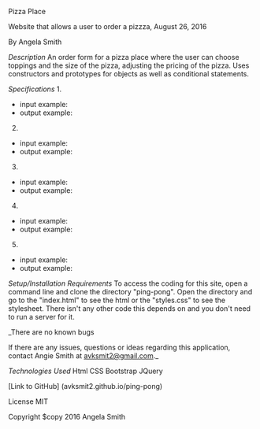 Pizza Place

Website that allows a user to order a pizzza, August 26, 2016

By Angela Smith

_Description_
An order form for a pizza place where the user can choose toppings and the size of the pizza, adjusting the pricing of the pizza. Uses constructors and prototypes for objects as well as conditional statements.

_Specifications_
1.
  * input example:
  * output example:
2.
  * input example:
  * output example:
3.
  * input example:
  * output example:
4.
  * input example:
  * output example:
5.
  * input example:
  * output example:

_Setup/Installation Requirements_
To access the coding for this site, open a command line and clone the directory "ping-pong". Open the directory and go to the "index.html" to see the html or the "styles.css" to see the stylesheet.
There isn't any other code this depends on and you don't need to run a server for it.

_There are no known bugs

If there are any issues, questions or ideas regarding this application, contact Angie Smith at avksmit2@gmail.com._

_Technologies Used_
Html
CSS
Bootstrap
JQuery

[Link to GitHub] (avksmit2.github.io/ping-pong)

License
MIT

Copyright $copy 2016 Angela Smith
